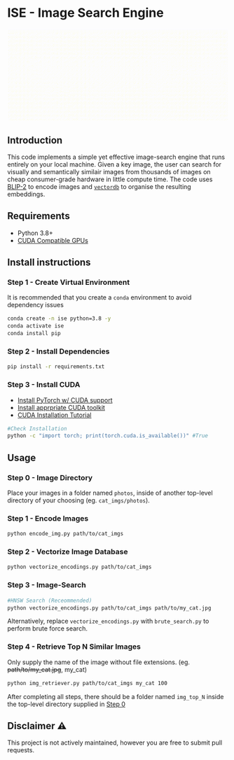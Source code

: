 # ISE - Image Search Engine
<p align="center">
  <img src="readme_imgs/overview.gif" alt="Overview of how Image Search Engines Work" width="600"/>
</p>

## Introduction
This code implements a simple yet effective image-search engine that runs entirely on your local machine. Given a key image, the user can search for visually and semantically similair images from thousands of images on cheap consumer-grade hardware in little compute time. The code uses [BLIP-2](https://github.com/salesforce/LAVIS/tree/main/projects/blip2) to encode images and [```vectordb```](https://github.com/jina-ai/vectordb) to organise the resulting embeddings. 

## Requirements
<ul>
  <li>Python 3.8+</li>
  <li><a href="https://developer.nvidia.com/cuda-gpus" target="_blank">CUDA Compatible GPUs</a></li>
</ul>

## Install instructions

### Step 1 - Create Virtual Environment
It is recommended that you create a `conda` environment to avoid dependency issues
```bash
conda create -n ise python=3.8 -y
conda activate ise
conda install pip
```

### Step 2 - Install Dependencies
```bash
pip install -r requirements.txt
```

### Step 3 - Install CUDA
<ul>
  <li><a href="https://pytorch.org/get-started/locally/" target="_blank">Install PyTorch w/ CUDA support</a></li>
  <li><a href="https://developer.nvidia.com/cuda-downloads" target="_blank">Install apprpriate CUDA toolkit</a></li>
  <li><a href="https://developer.nvidia.com/cuda-downloads](https://medium.com/@harunijaz/a-step-by-step-guide-to-installing-cuda-with-pytorch-in-conda-on-windows-verifying-via-console-9ba4cd5ccbef" target="_blank">CUDA Installation Tutorial</a></li>
</ul>

```bash
#Check Installation
python -c "import torch; print(torch.cuda.is_available())" #True
```

## Usage

### Step 0 - Image Directory
Place your images in a folder named ```photos```, inside of another top-level directory of your choosing (eg. ```cat_imgs/photos```).

### Step 1 - Encode Images
```bash
python encode_img.py path/to/cat_imgs
```

### Step 2 - Vectorize Image Database
```bash
python vectorize_encodings.py path/to/cat_imgs
```

### Step 3 - Image-Search 
```bash
#HNSW Search (Receommended)
python vectorize_encodings.py path/to/cat_imgs path/to/my_cat.jpg
```
Alternatively, replace ```vectorize_encodings.py``` with ```brute_search.py``` to perform brute force search.

### Step 4 - Retrieve Top N Similar Images
Only supply the name of the image without file extensions. (eg. <s>path/to/my_cat.jpg</s>, my_cat)
```bash
python img_retriever.py path/to/cat_imgs my_cat 100
```

After completing all steps, there should be a folder named ```img_top_N``` inside the top-level directory supplied in [Step 0](#step-0---image-directory)

## Disclaimer ⚠
This project is not actively maintained, however you are free to submit pull requests.
